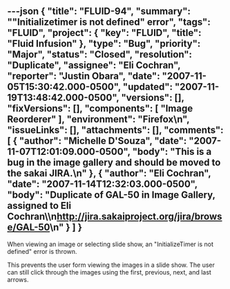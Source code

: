 ---json
{
  "title": "FLUID-94",
  "summary": "\"Initializetimer is not defined\" error",
  "tags": "FLUID",
  "project": {
    "key": "FLUID",
    "title": "Fluid Infusion"
  },
  "type": "Bug",
  "priority": "Major",
  "status": "Closed",
  "resolution": "Duplicate",
  "assignee": "Eli Cochran",
  "reporter": "Justin Obara",
  "date": "2007-11-05T15:30:42.000-0500",
  "updated": "2007-11-19T13:48:42.000-0500",
  "versions": [],
  "fixVersions": [],
  "components": [
    "Image Reorderer"
  ],
  "environment": "Firefox\n",
  "issueLinks": [],
  "attachments": [],
  "comments": [
    {
      "author": "Michelle D'Souza",
      "date": "2007-11-07T12:01:09.000-0500",
      "body": "This is a bug in the image gallery and should be moved to the sakai JIRA.\n"
    },
    {
      "author": "Eli Cochran",
      "date": "2007-11-14T12:32:03.000-0500",
      "body": "Duplicate of GAL-50 in Image Gallery, assigned to Eli Cochran\\\n<http://jira.sakaiproject.org/jira/browse/GAL-50>\n"
    }
  ]
}
---
When viewing an image or selecting slide show, an "InitializeTimer is not defined" error is thrown.&#x20;

This prevents the user form viewing the images in a slide show. The user can still click through the images using the first, previous, next, and last arrows.

        